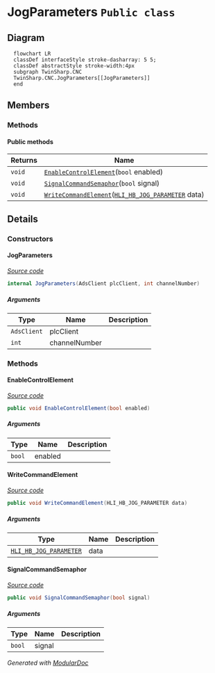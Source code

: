 # JogParameters `Public class`

## Diagram
```mermaid
  flowchart LR
  classDef interfaceStyle stroke-dasharray: 5 5;
  classDef abstractStyle stroke-width:4px
  subgraph TwinSharp.CNC
  TwinSharp.CNC.JogParameters[[JogParameters]]
  end
```

## Members
### Methods
#### Public  methods
| Returns | Name |
| --- | --- |
| `void` | [`EnableControlElement`](#enablecontrolelement)(`bool` enabled) |
| `void` | [`SignalCommandSemaphor`](#signalcommandsemaphor)(`bool` signal) |
| `void` | [`WriteCommandElement`](#writecommandelement)([`HLI_HB_JOG_PARAMETER`](./HLI_HB_JOG_PARAMETER.md) data) |

## Details
### Constructors
#### JogParameters
[*Source code*](https://github.com///blob//TwinSharp/CNC/ManualOperation.cs#L170)
```csharp
internal JogParameters(AdsClient plcClient, int channelNumber)
```
##### Arguments
| Type | Name | Description |
| --- | --- | --- |
| `AdsClient` | plcClient |   |
| `int` | channelNumber |   |

### Methods
#### EnableControlElement
[*Source code*](https://github.com///blob//TwinSharp/CNC/ManualOperation.cs#L177)
```csharp
public void EnableControlElement(bool enabled)
```
##### Arguments
| Type | Name | Description |
| --- | --- | --- |
| `bool` | enabled |   |

#### WriteCommandElement
[*Source code*](https://github.com///blob//TwinSharp/CNC/ManualOperation.cs#L184)
```csharp
public void WriteCommandElement(HLI_HB_JOG_PARAMETER data)
```
##### Arguments
| Type | Name | Description |
| --- | --- | --- |
| [`HLI_HB_JOG_PARAMETER`](./HLI_HB_JOG_PARAMETER.md) | data |   |

#### SignalCommandSemaphor
[*Source code*](https://github.com///blob//TwinSharp/CNC/ManualOperation.cs#L191)
```csharp
public void SignalCommandSemaphor(bool signal)
```
##### Arguments
| Type | Name | Description |
| --- | --- | --- |
| `bool` | signal |   |

*Generated with* [*ModularDoc*](https://github.com/hailstorm75/ModularDoc)
